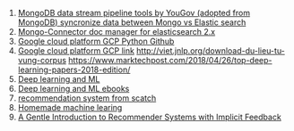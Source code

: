 1. [MongoDB data stream pipeline tools by YouGov (adopted from MongoDB) syncronize data between Mongo vs Elastic search](https://github.com/yougov/mongo-connector)
2. [Mongo-Connector doc manager for elasticsearch 2.x](https://github.com/yougov/elastic2-doc-manager)
30. [Google cloud platform GCP Python Github](https://github.com/GoogleCloudPlatform/python-docs-samples/)
31. [Google cloud platform GCP link](https://cloud.google.com/natural-language/docs/classify-text-tutorial)
http://viet.jnlp.org/download-du-lieu-tu-vung-corpus
https://www.marktechpost.com/2018/04/26/top-deep-learning-papers-2018-edition/
32. [Deep learning and ML](https://github.com/devakar/Deep-Learning-Papers-Reading-Roadmap)
33. [Deep learning and ML ebooks](https://github.com/devakar/deep-learning-books)
34. [recommendation system from scatch](https://www.analyticsvidhya.com/blog/2018/06/comprehensive-guide-recommendation-engine-python/)
35. [Homemade machine learing](https://github.com/trekhleb/homemade-machine-learning)
36. [A Gentle Introduction to Recommender Systems with Implicit Feedback
](https://jessesw.com/Rec-System/)